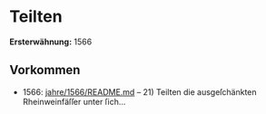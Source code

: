 # Teilten

**Ersterwähnung:** 1566

## Vorkommen
- 1566: [jahre/1566/README.md](../jahre/1566/README.md) – 21) Teilten die ausgeſchänkten Rheinweinfäſſer unter ſich...
